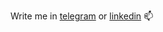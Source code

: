 Write me in [telegram](https://t.me/adkozlovskiy) or [linkedin](https://www.linkedin.com/in/alexey-kozlovskiy-15a751206/) 📫
